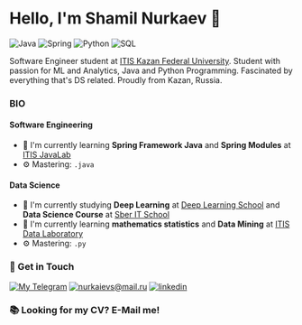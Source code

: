 # Hello, I'm Shamil Nurkaev 👋

![Java](https://img.shields.io/badge/Java-blue?style=for-the-badge&logo=java&logoColor=orange)
![Spring](https://img.shields.io/badge/Spring-Intermediate-green)
![Python](https://img.shields.io/badge/Python-Intermediate-green)
![SQL](https://img.shields.io/badge/SQL-Expert-blue)

Software Engineer student at [ITIS Kazan Federal University](https://kpfu.ru/itis/).
Student with passion for ML and Analytics, Java and Python Programming. Fascinated by everything that's DS related. Proudly from Kazan, Russia.

### BIO

#### Software Engineering
- 🌱 I'm currently learning **Spring Framework Java** and **Spring Modules** at [ITIS JavaLab](https://vk.com/itis_java_lab/)
- ⚙️ Mastering: `.java`

#### Data Science
- 🔭 I'm currently studying **Deep Learning** at [Deep Learning School](https://www.dlschool.org/) and **Data Science Course** at [Sber IT School](https://sberitschool.ru/)
- 🌱 I'm currently learning **mathematics statistics** and **Data Mining** at [ITIS Data Laboratory](https://datalaboratory.one/about-me/)
- ⚙️ Mastering: `.py`

### 📧 Get in Touch

[![My Telegram](https://img.shields.io/badge/-My%20telegram-blue?&style=for-the-badge&logo=telegram&logoColor=white)](https://t.me/nshamil) [![nurkaievs@mail.ru](https://img.shields.io/badge/my_email%20-%23E62B1E.svg?&style=for-the-badge&logo=mail.ru&logoColor=white)](nurkaievs@mail.ru) [![linkedin](https://img.shields.io/badge/linkedin%20-%230077B5.svg?&style=for-the-badge&logo=linkedin&logoColor=white)](www.linkedin.com/in/shamil-nurkaev-95501220a)

### 📚 Looking for my CV? E-Mail me!
